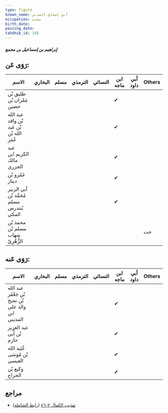```yaml
---
type: figure
known_name: أبو إسحاق المدني
occupation: محدث
birth_date:
passing_date:
tahdhib_id: 148
---
```

##### إبراهيم بن إسماعيل بن مجمع

## رَوَى عَن:
| الاسم                                      | البخاري | مسلم | الترمذي | النسائي | ابن ماجه | أبي داود | Others |
| ------------------------------------------ | ------- | ---- | ------- | ------- | -------- | -------- | ------ |
| طليق بْن عِمْران بْن حصين                  |         |      |         |         | ✔        |          |        |
| عبد الله بْن واقد بْن عَبد الله بْن عُمَر  |         |      |         |         | ✔        |          |        |
| عبد الكريم ابن مالك الجزري                 |         |      |         |         | ✔        |          |        |
| عَمْرو بْن دينار                           |         |      |         |         | ✔        |          |        |
| أبي الزبير مُحَمَّد بْن مسلم بْنتدرس المكي |         |      |         |         | ✔        |          |        |
| محمد بْن مسلم بْن شهاب الزُّهْرِيّ         |         |      |         |         |          |          | خت     |
## رَوَى عَنه:
| الاسم                                              | البخاري | مسلم | الترمذي | النسائي | ابن ماجه | أبي داود | Others |
| -------------------------------------------------- | ------- | ---- | ------- | ------- | -------- | -------- | ------ |
| عبد الله بْن جَعْفَر بْن نجيح والد علي ابن المديني |         |      |         |         | ✔        |          |        |
| عبد العزيز بْن أَبي حازم                           |         |      |         |         | ✔        |          |        |
| عُبَيد الله بْن مُوسَى العبسي                      |         |      |         |         | ✔        |          |        |
| وكيع بْن الجراح                                    |         |      |         |         | ✔        |          |        |
## مراجع
- [تهذيب الكمال ٢-٤٦](obsidian://open?vault=Tahdhib-al-Kamal&file=Figures/١٤٨-إبراهيم%20بن%20إسماعيل%20بن%20مجمع) ([رابط الشاملة](https://shamela.ws/book/3722/527))